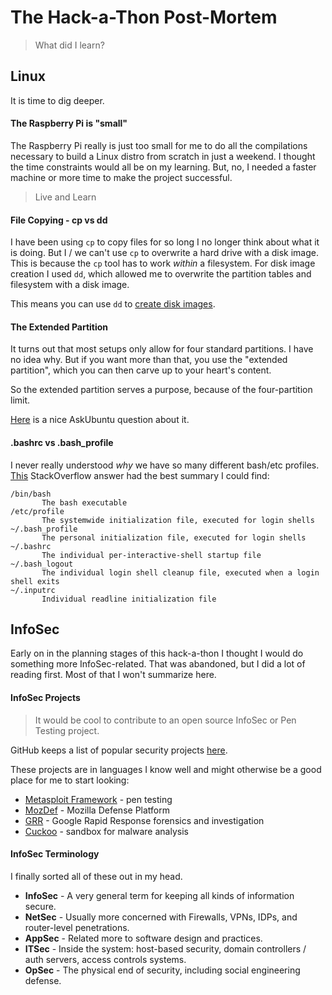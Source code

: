 # The Hack-a-Thon Post-Mortem

> What did I learn?


## Linux

It is time to dig deeper.

#### The Raspberry Pi is "small"

The Raspberry Pi really is just too small for me to do all the compilations necessary to build a Linux distro from scratch in just a weekend.  I thought the time constraints would all be on my learning. But, no, I needed a faster machine or more time to make the project successful.

> Live and Learn


#### File Copying - cp vs dd

I have been using `cp` to copy files for so long I no longer think about what it is doing. But I / we can't use `cp` to overwrite a hard drive with a disk image. This is because the `cp` tool has to work *within* a filesystem. For disk image creation I used `dd`, which allowed me to overwrite the partition tables and filesystem with a disk image.

This means you can use `dd` to [create disk images](https://askubuntu.com/questions/299081/how-do-i-create-a-backup-image-of-an-sd-card#299090).


#### The Extended Partition

It turns out that most setups only allow for four standard partitions.  I have no idea why.  But if you want more than that, you use the "extended partition", which you can then carve up to your heart's content.

So the extended partition serves a purpose, because of the four-partition limit.

[Here](https://askubuntu.com/questions/151968/what-does-the-term-extended-partition-mean-is-it-safe-to-use-this-type-of-par) is a nice AskUbuntu question about it.


#### .bashrc vs .bash_profile

I never really understood *why* we have so many different bash/etc profiles.  [This](https://stackoverflow.com/a/416931/1287593) StackOverflow answer had the best summary I could find:

    /bin/bash
           The bash executable
    /etc/profile
           The systemwide initialization file, executed for login shells
    ~/.bash_profile
           The personal initialization file, executed for login shells
    ~/.bashrc
           The individual per-interactive-shell startup file
    ~/.bash_logout
           The individual login shell cleanup file, executed when a login shell exits
    ~/.inputrc
           Individual readline initialization file


## InfoSec

Early on in the planning stages of this hack-a-thon I thought I would do something more InfoSec-related. That was abandoned, but I did a lot of reading first.  Most of that I won't summarize here.

#### InfoSec Projects

> It would be cool to contribute to an open source InfoSec or Pen Testing project.

GitHub keeps a list of popular security projects [here](https://github.com/showcases/security?s=stars).

These projects are in languages I know well and might otherwise be a good place for me to start looking:

* [Metasploit Framework](https://github.com/rapid7/metasploit-framework) - pen testing
* [MozDef](https://github.com/mozilla/MozDef) - Mozilla Defense Platform
* [GRR](https://github.com/google/grr/tree/gh-pages) - Google Rapid Response forensics and investigation
* [Cuckoo](https://github.com/cuckoosandbox/cuckoo) - sandbox for malware analysis

#### InfoSec Terminology

I finally sorted all of these out in my head.

* **InfoSec** - A very general term for keeping all kinds of information secure.
* **NetSec** - Usually more concerned with Firewalls, VPNs, IDPs, and router-level penetrations.
* **AppSec** - Related more to software design and practices.
* **ITSec** - Inside the system: host-based security, domain controllers / auth servers, access controls systems.
* **OpSec** - The physical end of security, including social engineering defense.

